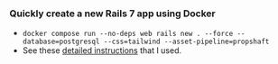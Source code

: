 ### Quickly create a new Rails 7 app using Docker
* `docker compose run --no-deps web rails new . --force --database=postgresql --css=tailwind --asset-pipeline=propshaft`
* See these [detailed instructions](https://github.com/docker/awesome-compose/tree/master/official-documentation-samples/rails/) that I used.
